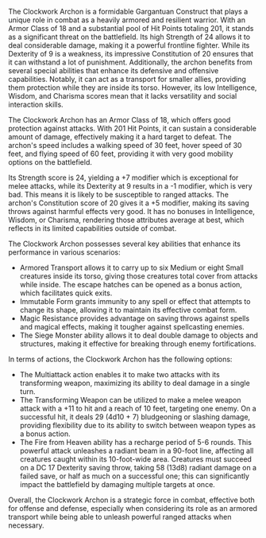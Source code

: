 The Clockwork Archon is a formidable Gargantuan Construct that plays a unique role in combat as a heavily armored and resilient warrior. With an Armor Class of 18 and a substantial pool of Hit Points totaling 201, it stands as a significant threat on the battlefield. Its high Strength of 24 allows it to deal considerable damage, making it a powerful frontline fighter. While its Dexterity of 9 is a weakness, its impressive Constitution of 20 ensures that it can withstand a lot of punishment. Additionally, the archon benefits from several special abilities that enhance its defensive and offensive capabilities. Notably, it can act as a transport for smaller allies, providing them protection while they are inside its torso. However, its low Intelligence, Wisdom, and Charisma scores mean that it lacks versatility and social interaction skills.

The Clockwork Archon has an Armor Class of 18, which offers good protection against attacks. With 201 Hit Points, it can sustain a considerable amount of damage, effectively making it a hard target to defeat. The archon's speed includes a walking speed of 30 feet, hover speed of 30 feet, and flying speed of 60 feet, providing it with very good mobility options on the battlefield.

Its Strength score is 24, yielding a +7 modifier which is exceptional for melee attacks, while its Dexterity at 9 results in a -1 modifier, which is very bad. This means it is likely to be susceptible to ranged attacks. The archon's Constitution score of 20 gives it a +5 modifier, making its saving throws against harmful effects very good. It has no bonuses in Intelligence, Wisdom, or Charisma, rendering those attributes average at best, which reflects in its limited capabilities outside of combat.

The Clockwork Archon possesses several key abilities that enhance its performance in various scenarios:
- Armored Transport allows it to carry up to six Medium or eight Small creatures inside its torso, giving those creatures total cover from attacks while inside. The escape hatches can be opened as a bonus action, which facilitates quick exits.
- Immutable Form grants immunity to any spell or effect that attempts to change its shape, allowing it to maintain its effective combat form.
- Magic Resistance provides advantage on saving throws against spells and magical effects, making it tougher against spellcasting enemies.
- The Siege Monster ability allows it to deal double damage to objects and structures, making it effective for breaking through enemy fortifications.

In terms of actions, the Clockwork Archon has the following options:
- The Multiattack action enables it to make two attacks with its transforming weapon, maximizing its ability to deal damage in a single turn.
- The Transforming Weapon can be utilized to make a melee weapon attack with a +11 to hit and a reach of 10 feet, targeting one enemy. On a successful hit, it deals 29 (4d10 + 7) bludgeoning or slashing damage, providing flexibility due to its ability to switch between weapon types as a bonus action.
- The Fire from Heaven ability has a recharge period of 5-6 rounds. This powerful attack unleashes a radiant beam in a 90-foot line, affecting all creatures caught within its 10-foot-wide area. Creatures must succeed on a DC 17 Dexterity saving throw, taking 58 (13d8) radiant damage on a failed save, or half as much on a successful one; this can significantly impact the battlefield by damaging multiple targets at once.

Overall, the Clockwork Archon is a strategic force in combat, effective both for offense and defense, especially when considering its role as an armored transport while being able to unleash powerful ranged attacks when necessary.